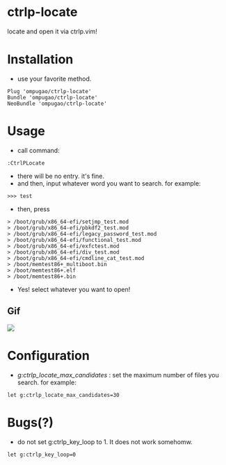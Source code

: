 # ctrlp-locate
locate and open it via ctrlp.vim!

# Installation
- use your favorite method.
````
Plug 'ompugao/ctrlp-locate'
Bundle 'ompugao/ctrlp-locate'
NeoBundle 'ompugao/ctrlp-locate'
````

# Usage
- call command:
````
:CtrlPLocate
````
- there will be no entry. it's fine.
- and then, input whatever word you want to search. for example:
````
>>> test
````
- then, press <c-d>
````
> /boot/grub/x86_64-efi/setjmp_test.mod
> /boot/grub/x86_64-efi/pbkdf2_test.mod
> /boot/grub/x86_64-efi/legacy_password_test.mod
> /boot/grub/x86_64-efi/functional_test.mod
> /boot/grub/x86_64-efi/exfctest.mod
> /boot/grub/x86_64-efi/div_test.mod
> /boot/grub/x86_64-efi/cmdline_cat_test.mod
> /boot/memtest86+_multiboot.bin
> /boot/memtest86+.elf
> /boot/memtest86+.bin
````
- Yes! select whatever you want to open!
  
## Gif
![](https://raw.githubusercontent.com/wiki/ompugao/ctrlp-locate/imgs/ctrlp-locate.gif)

# Configuration
- *g:ctrlp_locate_max_candidates* : set the maximum number of files you search. for example:
````
let g:ctrlp_locate_max_candidates=30
````
# Bugs(?)

- do not set g:ctrlp_key_loop to 1. It does not work somehomw.
````
let g:ctrlp_key_loop=0
````


